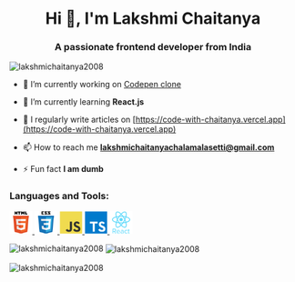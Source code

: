 <h1 align="center">Hi 👋, I'm Lakshmi Chaitanya</h1>
<h3 align="center">A passionate frontend developer from India</h3>

<p align="left"> <img src="https://komarev.com/ghpvc/?username=lakshmichaitanya2008&label=Profile%20views&color=0e75b6&style=flat" alt="lakshmichaitanya2008" /> </p>

- 🔭 I’m currently working on [Codepen clone](https://htmlsandbox.netlify.app/)

- 🌱 I’m currently learning **React.js**

- 📝 I regularly write articles on [https://code-with-chaitanya.vercel.app](https://code-with-chaitanya.vercel.app)

- 📫 How to reach me **lakshmichaitanyachalamalasetti@gmail.com**

- ⚡ Fun fact **I am dumb**


<h3 align="left">Languages and Tools:</h3>
<p align="left">  <a href="https://www.w3.org/html/" target="_blank"> <img src="https://raw.githubusercontent.com/devicons/devicon/master/icons/html5/html5-original-wordmark.svg" alt="html5" width="40" height="40"/> </a> <a href="https://www.w3schools.com/css/" target="_blank"> <img src="https://raw.githubusercontent.com/devicons/devicon/master/icons/css3/css3-original-wordmark.svg" alt="css3" width="40" height="40"/> </a><a href="https://developer.mozilla.org/en-US/docs/Web/JavaScript" target="_blank"> <img src="https://raw.githubusercontent.com/devicons/devicon/master/icons/javascript/javascript-original.svg" alt="javascript" width="40" height="40"/> </a> <a href="https://www.typescriptlang.org/" target="_blank"> <img src="https://raw.githubusercontent.com/devicons/devicon/master/icons/typescript/typescript-original.svg" alt="typescript" width="40" height="40"/> </a> <a href="https://reactjs.org/" target="_blank"> <img src="https://raw.githubusercontent.com/devicons/devicon/master/icons/react/react-original-wordmark.svg" alt="react" width="40" height="40"/> </a> </p>

<p><img align="left" src="https://github-readme-stats.vercel.app/api/top-langs?username=lakshmichaitanya2008&show_icons=true&locale=en&layout=compact" alt="lakshmichaitanya2008" /></p>

<p>&nbsp;<img align="center" src="https://github-readme-stats.vercel.app/api?username=lakshmichaitanya2008&show_icons=true&locale=en" alt="lakshmichaitanya2008" /></p>

<p><img align="center" src="https://github-readme-streak-stats.herokuapp.com/?user=lakshmichaitanya2008&" alt="lakshmichaitanya2008" /></p>

